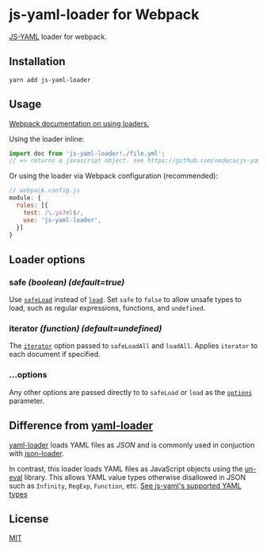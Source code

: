 # js-yaml-loader for Webpack

[JS-YAML](https://github.com/nodeca/js-yaml) loader for webpack.

## Installation

`yarn add js-yaml-loader`

## Usage

[Webpack documentation on using loaders.](https://webpack.js.org/concepts/loaders/#using-loaders)

Using the loader inline:

``` javascript
import doc from 'js-yaml-loader!./file.yml';
// => returns a javascript object. see https://github.com/nodeca/js-yaml
```

Or using the loader via Webpack configuration (recommended):

``` javascript
// webpack.config.js
module: {
  rules: [{
    test: /\.ya?ml$/,
    use: 'js-yaml-loader',
  }]
}
```

## Loader options

### safe *(boolean) (default=true)*

Use [`safeLoad`](https://github.com/nodeca/js-yaml#safeload-string---options-)
instead of [`load`](https://github.com/nodeca/js-yaml#load-string---options-).
Set `safe` to `false` to allow unsafe types to load, such as regular
expressions, functions, and `undefined`.

### iterator *(function) (default=undefined)*

The [`iterator`](https://github.com/nodeca/js-yaml#safeloadall-string--iterator--options-)
option passed to `safeLoadAll` and `loadAll`. Applies `iterator` to each
document if specified.

### ...options

Any other options are passed directly to to `safeLoad` or `load` as the
[`options`](https://github.com/nodeca/js-yaml#safeload-string---options-)
parameter.

## Difference from [yaml-loader](https://github.com/okonet/yaml-loader)

[yaml-loader](https://github.com/okonet/yaml-loader) loads YAML files
as _JSON_ and is commonly used in conjuction with [json-loader](https://github.com/webpack-contrib/json-loader).

In contrast, this loader loads YAML files as JavaScript objects using the
[un-eval](https://github.com/tiansh/un_eval.js) library. This allows YAML value
types otherwise disallowed in JSON such as `Infinity`, `RegExp`, `Function`,
etc. [See js-yaml's supported YAML types](https://github.com/nodeca/js-yaml#supported-yaml-types)

## License

[MIT](http://www.opensource.org/licenses/mit-license.php)
